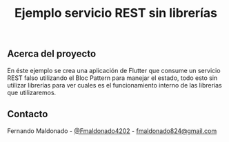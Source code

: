 <br />
<p align="center">

  <h1 align="center">Ejemplo servicio REST sin librerías</h1>

</p>



<br>


## Acerca del proyecto

En éste ejemplo se crea una aplicación de Flutter que consume un servicio REST falso utilizando el Bloc Pattern para manejar el estado, todo esto sin utilizar librerías para ver cuales es el funcionamiento interno de las librerías que utilizaremos.
  


## Contacto

Fernando Maldonado - [@Fmaldonado4202](https://twitter.com/Fmaldonado4202) - fmaldonado824@gmail.com

